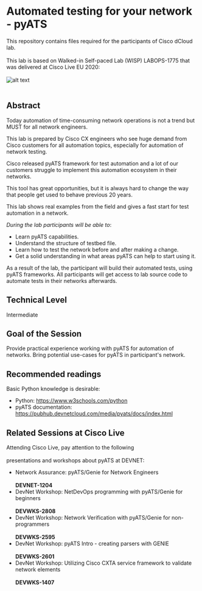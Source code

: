 # Automated testing for your network - pyATS

This repository contains files required for the participants of Cisco dCloud lab.<br></br>
This lab is based on Walked-in Self-paced Lab (WISP) LABOPS-1775 that was delivered at Cisco Live EU 2020:
<br></br>
![alt text](https://pubhub.devnetcloud.com/media/pyats/docs/_images/logo.png)
<br></br>
## Abstract

Today automation of time-consuming network operations is not a trend but MUST for all network engineers.

This lab is prepared by Cisco CX engineers who see huge demand from Cisco customers for all automation topics, especially for automation of network testing.

Cisco released pyATS framework for test automation and a lot of our customers struggle to implement this automation ecosystem in their networks.

This tool has great opportunities, but it is always hard to change the way that people get used to behave previous 20 years.

This lab shows real examples from the field and gives a fast start for test automation in a network.

*During the lab participants will be able to*:
- Learn pyATS capabilities.
- Understand the structure of testbed file.
- Learn how to test the network before and after making a change.
- Get a solid understanding in what areas pyATS can help to start using it.

As a result of the lab, the participant will build their automated tests, using pyATS frameworks.
All participants will get access to lab source code to automate tests in their networks afterwards.

## Technical Level

Intermediate

## Goal of the Session

Provide practical experience working with pyATS for automation of networks.
Bring potential use-cases for pyATS in participant's network.

## Recommended readings

Basic Python knowledge is desirable:
- Python: https://www.w3schools.com/python
- pyATS documentation: https://pubhub.devnetcloud.com/media/pyats/docs/index.html

## Related Sessions at Cisco Live

Attending Cisco Live, pay attention to the following<br></br>
presentations and workshops about pyATS at DEVNET:
- Network Assurance: pyATS/Genie for Network Engineers<br></br>
	**DEVNET-1204**
- DevNet Workshop: NetDevOps programming with pyATS/Genie for beginners<br></br>
	**DEVWKS-2808**
- DevNet Workshop: Network Verification with pyATS/Genie for non-programmers<br></br>
	**DEVWKS-2595**
- DevNet Workshop: pyATS Intro - creating parsers with GENIE<br></br>
	**DEVWKS-2601**
- DevNet Workshop: Utilizing Cisco CXTA service framework to validate network elements<br></br>
	**DEVWKS-1407**